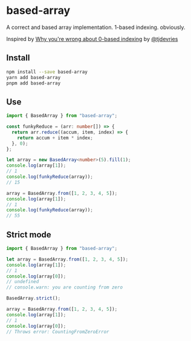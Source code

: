# based-array

A correct and based array implementation. 1-based indexing. obviously.

Inspired by [Why you're wrong about 0-based indexing](https://www.youtube.com/watch?v=0uQ3bkiW5SE) by [@tjdevries](https://github.com/tjdevries)

## Install

```bash
npm install --save based-array
yarn add based-array
pnpm add based-array
```

## Use

```typescript
import { BasedArray } from "based-array";

const funkyReduce = (arr: number[]) => {
  return arr.reduce((accum, item, index) => {
    return accum + item * index;
  }, 0);
};

let array = new BasedArray<number>(5).fill(1);
console.log(array[1]);
// 1
console.log(funkyReduce(array));
// 15

array = BasedArray.from([1, 2, 3, 4, 5]);
console.log(array[1]);
// 1
console.log(funkyReduce(array));
// 55
```

## Strict mode

```typescript
import { BasedArray } from "based-array";

let array = BasedArray.from([1, 2, 3, 4, 5]);
console.log(array[1]);
// 1
console.log(array[0]);
// undefined
// console.warn: you are counting from zero

BasedArray.strict();

array = BasedArray.from([1, 2, 3, 4, 5]);
console.log(array[1]);
// 1
console.log(array[0]);
// Throws error: CountingFromZeroError
```
